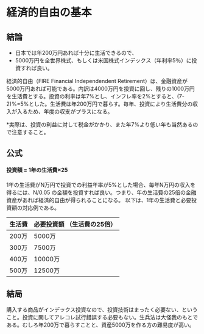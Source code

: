 # 経済的自由の基本

## 結論
 - 日本では年200万円あれば十分に生活できるので、
 - 5000万円を全世界株式、もしくは米国株式インデックス（年利率5％）に投資すれば良い。

経済的自由（FIRE Financial Independendent Retirement）は、金融資産が5000万円あれば可能である。内訳は4000万円を投資に回し、残りの1000万円を生活費とする。投資の利率は年7%とし、インフレ率を2%とすると、(7-2)%=5%とした。生活費は年200万円で暮らす。毎年、投資により生活費分の収入が入るため、年度の収支がプラスになる。

*実際は、投資の利益に対して税金がかかり、また年7%より低い年も当然あるので注意すること。

## 公式
#### 投資額 = 1年の生活費×25  
1年の生活費がN万円で投資での利益年率が5%とした場合、毎年N万円の収入を得るには、N/0.05 の金額を投資すれば良い。つまり、年の生活費の25倍の金融資産があれば経済的自由が得られることになる。
以下は、1年の生活費と必要投資額の対応例である。

|生活費 |必要投資額 （生活費の25倍）|
|---- | ---- |
|200万|5000万|
|300万|7500万|
|400万|10000万|
|500万|12500万|

## 結局
購入する商品がインデックス投資なので、投資技術はまったく必要ない、ということ。投資に関してアレコレ試行錯誤する必要もない。生兵法は大怪我のもとである。むしろ年200万で暮らすことと、資産5000万を作る方の難易度が高い。
